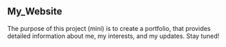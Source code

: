 ## My_Website

The purpose of this project (mini) is to create a portfolio, that provides detailed information about me, my interests, and my updates. Stay tuned!
